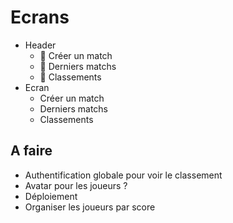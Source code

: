 # Ecrans

- Header
  - 🔗 Créer un match
  - 🔗 Derniers matchs
  - 🔗 Classements
- Ecran
  - Créer un match
  - Derniers matchs
  - Classements

## A faire

- Authentification globale pour voir le classement
- Avatar pour les joueurs ?
- Déploiement
- Organiser les joueurs par score

